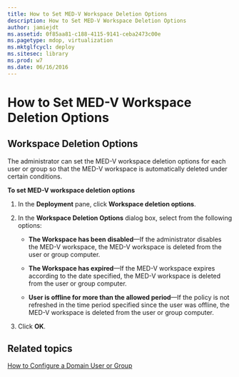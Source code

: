 ```yaml
---
title: How to Set MED-V Workspace Deletion Options
description: How to Set MED-V Workspace Deletion Options
author: jamiejdt
ms.assetid: 0f85aa81-c188-4115-9141-ceba2473c00e
ms.pagetype: mdop, virtualization
ms.mktglfcycl: deploy
ms.sitesec: library
ms.prod: w7
ms.date: 06/16/2016
---
```



# How to Set MED-V Workspace Deletion Options


## Workspace Deletion Options


The administrator can set the MED-V workspace deletion options for each user or group so that the MED-V workspace is automatically deleted under certain conditions.

**To set MED-V workspace deletion options**

1.  In the **Deployment** pane, click **Workspace deletion options**.

2.  In the **Workspace Deletion Options** dialog box, select from the following options:

    -   **The Workspace has been disabled**—If the administrator disables the MED-V workspace, the MED-V workspace is deleted from the user or group computer.

    -   **The Workspace has expired**—If the MED-V workspace expires according to the date specified, the MED-V workspace is deleted from the user or group computer.

    -   **User is offline for more than the allowed period**—If the policy is not refreshed in the time period specified since the user was offline, the MED-V workspace is deleted from the user or group computer.

3.  Click **OK**.

## Related topics


[How to Configure a Domain User or Group](how-to-configure-a-domain-user-or-groupmedvv2.md)

 

 





